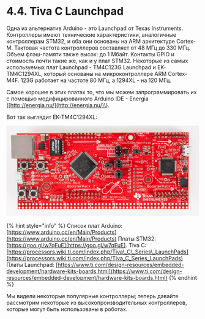 # 4.4. Tiva C Launchpad

Одна из альтернатив Arduino - это Launchpad от Texas Instruments. Контроллеры имеют технические характеристики, аналогичные контроллерам STM32, и оба они основаны на ARM архитектуре Cortex-M. Тактовая частота контроллеров составляет от 48 МГц до 330 МГц. Объем флэш-памяти также высок: до 1 Мбайт. Контакты GPIO и стоимость почти такие же, как и у плат STM32. Некоторые из самых используемых плат Launchpad - TM4C123G Launchpad и EK-TM4C1294XL, который основаны на микроконтроллере ARM Cortex-M4F. 123G работает на частоте 80 МГц, а 1294XL - на 120 МГц.

Самое хорошее в этих платах то, что мы можем запрограммировать их с помощью модифицированного Arduino IDE - Energia \([http://energia.nu/](http://energia.nu/)\).

Вот так выглядит EK-TM4C1294XL:

![](../.gitbook/assets/image%20%2824%29.png)

{% hint style="info" %}
Список плат Arduino: [https://www.arduino.cc/en/Main/Products](https://www.arduino.cc/en/Main/Products) Платы STM32: [https://goo.gl/w7qFuE](https://goo.gl/w7qFuE). Tiva C: [https://processors.wiki.ti.com/index.php/Tiva\_C\_Series\_LaunchPads](https://processors.wiki.ti.com/index.php/Tiva_C_Series_LaunchPads) Платы Launchpad: [https://www.ti.com/design-resources/embedded-development/hardware-kits-boards.html](https://www.ti.com/design-resources/embedded-development/hardware-kits-boards.html)
{% endhint %}

Мы видели некоторые популярные контроллеры; теперь давайте рассмотрим некоторые из высокопроизводительных контроллеров, которые могут быть использованы в роботах.

